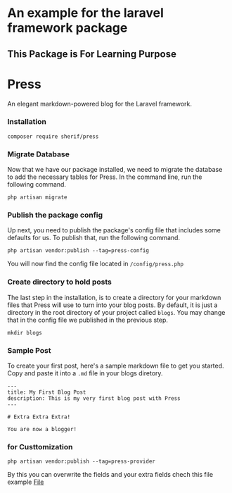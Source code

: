 # An example for the laravel framework package

## This Package is For Learning Purpose

# Press
An elegant markdown-powered blog for the Laravel framework.


### Installation

``` composer require sherif/press ```


### Migrate Database

Now that we have our package installed, we need to migrate the database to add the necessary tables for Press. In the command line, run the following command.

`php artisan migrate`

### Publish the package config

Up next, you need to publish the package's config file that includes some defaults for us. To publish that, run the following command.

`php artisan vendor:publish --tag=press-config`

You will now find the config file located in `/config/press.php`

### Create directory to hold posts

The last step in the installation, is to create a directory for your markdown files that Press will use to turn into your blog posts. By default, it is just a directory in the root directory of your project called `blogs`. You may change that in the config file we published in the previous step.

`mkdir blogs`

### Sample Post

To create your first post, here's a sample markdown file to get you started. Copy and paste it into a `.md` file in your blogs diretory.

```
---
title: My First Blog Post
description: This is my very first blog post with Press
---

# Extra Extra Extra!

You are now a blogger!
```

### for Custtomization

`php artisan vendor:publish --tag=press-provider`

By this you can overwrite the fields and your extra fields chech this file example [File](https://github.com/sherifnabil/press-package/blob/main/src/Fields/Body.php)
